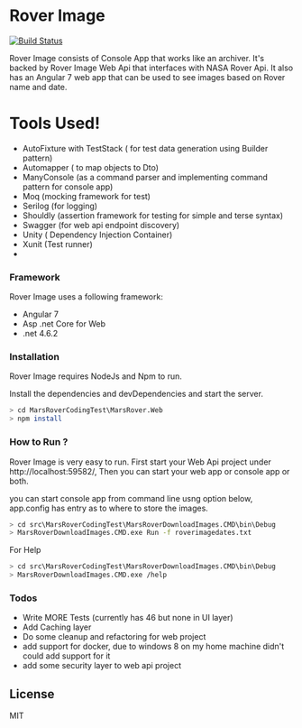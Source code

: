 # Rover Image 

[![Build Status](https://travis-ci.org/joemccann/dillinger.svg?branch=master)](https://travis-ci.org/joemccann/dillinger)

Rover Image consists of Console App that works like an archiver. It's backed by Rover Image Web Api that interfaces with NASA Rover Api. It also has an Angular 7 web app that can be used to see images based on Rover name and date.

# Tools Used!

  - AutoFixture with TestStack ( for test data generation using Builder pattern)
  - Automapper ( to map objects to Dto)
  - ManyConsole (as a command parser and implementing command pattern for console app)
  - Moq (mocking framework for test)
  - Serilog (for logging)
  - Shouldly (assertion framework for testing for simple and terse syntax)
  - Swagger (for web api endpoint discovery)
  - Unity ( Dependency Injection Container)
  - Xunit (Test runner)
  - 



### Framework

Rover Image uses a following framework:

* Angular 7
* Asp .net Core for Web
* .net 4.6.2



### Installation

Rover Image requires NodeJs and Npm to run.

Install the dependencies and devDependencies and start the server.

```sh
> cd MarsRoverCodingTest\MarsRover.Web
> npm install 
```


### How to Run ?
Rover Image is very easy to run.
First start your Web Api project under http://localhost:59582/, Then you can start your web app or console app or both. 

you can start console app from command line usng option below, app.config has entry as to where to store the images.
```sh
> cd src\MarsRoverCodingTest\MarsRoverDownloadImages.CMD\bin\Debug
> MarsRoverDownloadImages.CMD.exe Run -f roverimagedates.txt
```
For Help
```sh
> cd src\MarsRoverCodingTest\MarsRoverDownloadImages.CMD\bin\Debug
> MarsRoverDownloadImages.CMD.exe /help
```

### Todos

 - Write MORE Tests (currently has 46 but none in UI layer)
 - Add Caching layer
 - Do some cleanup and refactoring for web project
 - add support for docker, due to windows 8 on my home machine didn't could add support for it
 - add some security layer to web api project
 

License
----

MIT




